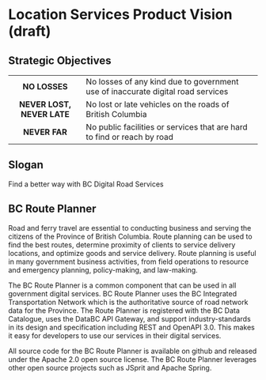 # Location Services Product Vision (draft)

## Strategic Objectives
|||
|:---:|---|
**NO LOSSES**|No losses of any kind due to government use of inaccurate digital road services
**NEVER LOST, NEVER LATE**|No lost or late vehicles on the roads of British Columbia
**NEVER FAR**|No public facilities or services that are hard to find or reach by road

## Slogan
Find a better way with BC Digital Road Services

## BC Route Planner
Road and ferry travel are essential to conducting business and serving the citizens of the Province of British Columbia. Route planning can be used to find the best routes, determine proximity of clients to service delivery locations, and optimize goods and service delivery.  Route planning is useful in many government business activities, from field operations to resource and emergency planning, policy-making, and law-making.

The BC Route Planner is a common component that can be used in all government digital services. BC Route Planner uses the BC Integrated Transportation Network which is the authoritative source of road network data for the Province. The Route Planner is registered with the BC Data Catalogue, uses the DataBC API Gateway, and support industry-standards in its design and specification including REST and OpenAPI 3.0. This makes it easy for developers to use our services in their digital services.

All source code for the BC Route Planner is available on github and released under the Apache 2.0 open source license. The BC Route Planner leverages other open source projects such as JSprit and Apache Spring.
